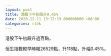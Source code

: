 ```yaml
---
layout: post
title: 港股下午初段升0.45%
date: 2020-12-11 13:12:19.000000000 +08:00
categories: rthk
---
```


港股下午初段升過百點。

恒生指數較早時報26529點，升118點，升幅0.45%。
